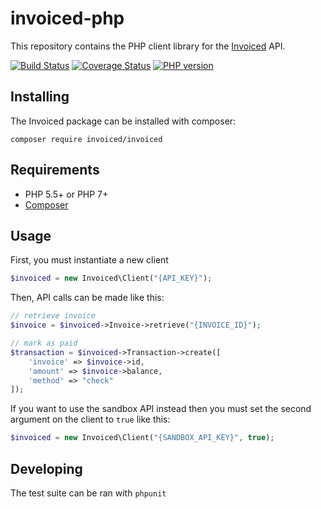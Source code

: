 invoiced-php
========

This repository contains the PHP client library for the [Invoiced](https://invoiced.com) API.

[![Build Status](https://travis-ci.com/Invoiced/invoiced-php.svg?branch=master)](https://travis-ci.com/Invoiced/invoiced-php)
[![Coverage Status](https://coveralls.io/repos/Invoiced/invoiced-php/badge.svg?branch=master&service=github)](https://coveralls.io/github/Invoiced/invoiced-php?branch=master)
[![PHP version](https://badge.fury.io/ph/invoiced%2Finvoiced.svg)](https://badge.fury.io/ph/invoiced%2Finvoiced)

## Installing

The Invoiced package can be installed with composer:

```
composer require invoiced/invoiced
```

## Requirements

- PHP 5.5+ or PHP 7+
- [Composer](https://getcomposer.org/)

## Usage

First, you must instantiate a new client

```php
$invoiced = new Invoiced\Client("{API_KEY}");
```

Then, API calls can be made like this:
```php
// retrieve invoice
$invoice = $invoiced->Invoice->retrieve("{INVOICE_ID}");

// mark as paid
$transaction = $invoiced->Transaction->create([
    'invoice' => $invoice->id,
    'amount' => $invoice->balance,
    'method' => "check"
]);
```

If you want to use the sandbox API instead then you must set the second argument on the client to `true` like this:

```php
$invoiced = new Invoiced\Client("{SANDBOX_API_KEY}", true);
```

## Developing

The test suite can be ran with `phpunit`